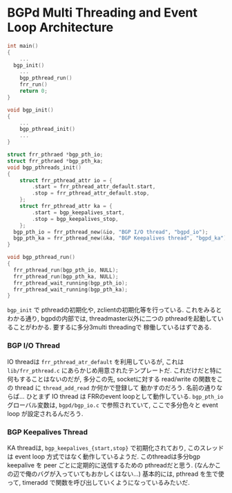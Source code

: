 # BGPd Multi Threading and Event Loop Architecture

```cpp
int main()
{
	...
  bgp_init()
	...
	bgp_pthread_run()
	frr_run()
	return 0;
}

void bgp_init()
{
	...
	bgp_pthread_init()
	...
}

struct frr_pthraed *bgp_pth_io;
struct frr_pthraed *bgp_pth_ka;
void bgp_pthreads_init()
{
	struct frr_pthread_attr io = {
		.start = frr_pthread_attr_default.start,
		.stop = frr_pthread_attr_default.stop,
	};
	struct frr_pthread_attr ka = {
		.start = bgp_keepalives_start,
		.stop = bgp_keepalives_stop,
	};
  bgp_pth_io = frr_pthread_new(&io, "BGP I/O thread", "bgpd_io");
  bgp_pth_ka = frr_pthread_new(&ka, "BGP Keepalives thread", "bgpd_ka");
}

void bgp_pthread_run()
{
  frr_pthread_run(bgp_pth_io, NULL);
  frr_pthread_run(bgp_pth_ka, NULL);
  frr_pthread_wait_running(bgp_pth_io);
  frr_pthread_wait_running(bgp_pth_ka);
}
```

`bgp_init` で pthreadの初期化や, zclientの初期化等を行っている.
これをみるとわかる通り, bgpdの内部では, threadmaster以外に二つの
pthreadを起動していることがわかる. 要するに多分3multi threadingで
稼働しているはずである.

### BGP I/O Thread

IO threadは `frr_pthread_atr_default` を利用しているが,
これは `lib/frr_pthread.c` にあらかじめ用意されたテンプレートだ.
これだけだと特に何もすることはないのだが, 多分この先, socketに対する
read/write の関数をこの thread に `thread_add_read` か何かで登録して
動かすのだろう. 名前の通りならば...
ひとまず IO thread は FRRのevent loopとして動作している.
`bgp_pth_io` グローバル変数は, `bgpd/bgp_io.c` で参照されていて,
ここで多分色々と event loop が設定されるんだろう.

### BGP Keepalives Thread

KA threadは, `bgp_keepalives_{start,stop}` で初期化されており,
このスレッドは event loop 方式ではなく動作しているようだ.
このthreadは多分bgp keepalive を peer ごとに定期的に送信するための
pthreadだと思う. (なんかこの辺で俺のバグが入っていてもおかしくはない...)
基本的には, pthread を生で使って, timeradd
で関数を呼び出していくようになっているみたいだ.
